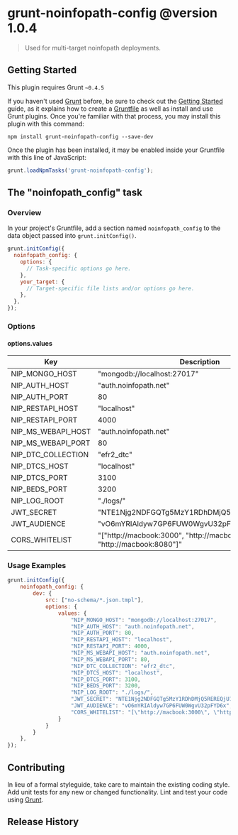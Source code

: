 # grunt-noinfopath-config @version 1.0.4

> Used for multi-target noinfopath deployments.

## Getting Started

This plugin requires Grunt `~0.4.5`

If you haven't used [Grunt](http://gruntjs.com/) before, be sure to check out the [Getting Started](http://gruntjs.com/getting-started) guide, as it explains how to create a [Gruntfile](http://gruntjs.com/sample-gruntfile) as well as install and use Grunt plugins. Once you're familiar with that process, you may install this plugin with this command:

```shell
npm install grunt-noinfopath-config --save-dev
```

Once the plugin has been installed, it may be enabled inside your Gruntfile with this line of JavaScript:

```javascript
grunt.loadNpmTasks('grunt-noinfopath-config');
```

## The "noinfopath_config" task

### Overview

In your project's Gruntfile, add a section named `noinfopath_config` to the data object passed into `grunt.initConfig()`.

```javascript
grunt.initConfig({
  noinfopath_config: {
    options: {
      // Task-specific options go here.
    },
    your_target: {
      // Target-specific file lists and/or options go here.
    },
  },
});
```

### Options

#### options.values

|Key|Description|
|---|-----------|
|NIP_MONGO_HOST|"mongodb://localhost:27017"|
|NIP_AUTH_HOST|"auth.noinfopath.net"|
|NIP_AUTH_PORT|80|
|NIP_RESTAPI_HOST|"localhost"|
|NIP_RESTAPI_PORT|4000|
|NIP_MS_WEBAPI_HOST|"auth.noinfopath.net"|
|NIP_MS_WEBAPI_PORT|80|
|NIP_DTC_COLLECTION|"efr2_dtc"|
|NIP_DTCS_HOST|"localhost"|
|NIP_DTCS_PORT|3100|
|NIP_BEDS_PORT|3200|
|NIP_LOG_ROOT|"./logs/"|
|JWT_SECRET|"NTE1Njg2NDFGQTg5MzY1RDhDMjQ5REREQjU1RTE3QUE"|
|JWT_AUDIENCE|"vO6mYRIAldyw7GP6FUW0WgvU32pFYD6x"|
|CORS_WHITELIST|"[\"http://macbook:3000\", \"http://macbook:3001\", \"http://macbook:8080\"]"|


### Usage Examples


```javascript
grunt.initConfig({
	noinfopath_config: {
		dev: {
			src: ["no-schema/*.json.tmpl"],
			options: {
				values: {
					"NIP_MONGO_HOST": "mongodb://localhost:27017",
					"NIP_AUTH_HOST": "auth.noinfopath.net",
					"NIP_AUTH_PORT": 80,
					"NIP_RESTAPI_HOST": "localhost",
					"NIP_RESTAPI_PORT": 4000,
					"NIP_MS_WEBAPI_HOST": "auth.noinfopath.net",
					"NIP_MS_WEBAPI_PORT": 80,
					"NIP_DTC_COLLECTION": "efr2_dtc",
					"NIP_DTCS_HOST": "localhost",
					"NIP_DTCS_PORT": 3100,
					"NIP_BEDS_PORT": 3200,
					"NIP_LOG_ROOT": "./logs/",
					"JWT_SECRET": "NTE1Njg2NDFGQTg5MzY1RDhDMjQ5REREQjU1RTE3QUE",
					"JWT_AUDIENCE": "vO6mYRIAldyw7GP6FUW0WgvU32pFYD6x",
					"CORS_WHITELIST": "[\"http://macbook:3000\", \"http://macbook:3001\", \"http://macbook:8080\"]"
				}
			}
		}
	},
});
```

## Contributing

In lieu of a formal styleguide, take care to maintain the existing coding style. Add unit tests for any new or changed functionality. Lint and test your code using [Grunt](http://gruntjs.com/).

## Release History
